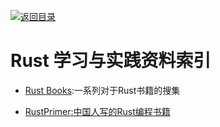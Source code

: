 [![返回目录](https://parg.co/UGo)](https://parg.co/b4z) 

# Rust 学习与实践资料索引

- [Rust Books](https://github.com/sger/RustBooks):一系列对于Rust书籍的搜集

- [RustPrimer:中国人写的Rust编程书籍](https://github.com/rustcc/RustPrimer)
